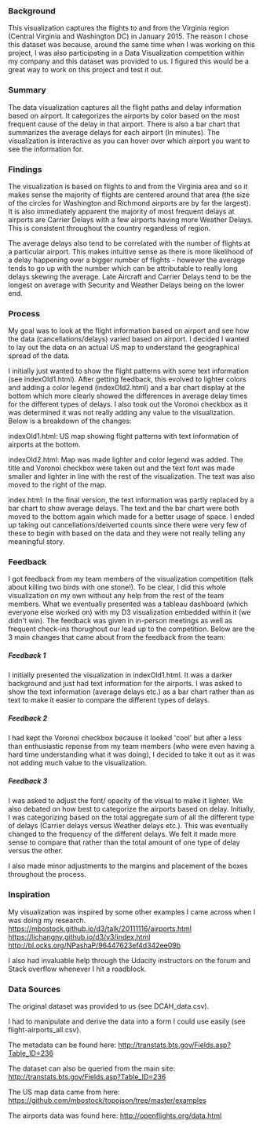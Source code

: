 ### Background

This visualization captures the flights to and from the Virginia region (Central Virginia and Washington DC) in January 2015. The reason I chose this dataset was because, around the same time when I was working on this project, I was also participating in a Data Visualization competition within my company and this dataset was provided to us. I figured this would be a great way to work on this project and test it out.

### Summary

The data visualization captures all the flight paths and delay information based on airport. It categorizes the airports by color based on the most frequent cause of the delay in that airport. There is also a bar chart that summarizes the average delays for each airport (in minutes). The visualization is interactive as you can hover over which airport you want to see the information for.

### Findings

The visualization is based on flights to and from the Virginia area and so it makes sense the majority of flights are centered around that area (the size of the circles for Washington and Richmond airports are by far the largest). It is also immediately apparent the majority of most frequent delays at airports are Carrier Delays with a few airports having more Weather Delays. This is consistent throughout the country regardless of region.

The average delays also tend to be correlated with the number of flights at a particular airport. This makes intuitive sense as there is more likelihood of a delay happening over a bigger number of flights - however the average tends to go up with the number which can be attributable to really long delays skewing the average. Late Aircraft and Carrier Delays tend to be the longest on average with Security and Weather Delays being on the lower end.

### Process

My goal was to look at the flight information based on airport and see how the data (cancellations/delays) varied based on airport. I decided I wanted to lay out the data on an actual US map to understand the geographical spread of the data. 

I initially just wanted to show the flight patterns with some text information (see indexOld1.html). After getting feedback, this evolved to lighter colors and adding a color legend (indexOld2.html) and a bar chart display at the bottom which more clearly showed the differences in average delay times for the different types of delays. I also took out the Voronoi checkbox as it was determined it was not really adding any value to the visualization. Below is a breakdown of the changes:

indexOld1.html: US map showing flight patterns with text information of airports at the bottom.

indexOld2.html: Map was made lighter and color legend was added. The title and Voronoi checkbox were taken out and the text font was made smaller and lighter in line with the rest of the visualization. The text was also moved to the right of the map. 

index.html: In the final version, the text information was partly replaced by a bar chart to show average delays. The text and the bar chart were both moved to the bottom again which made for a better usage of space. I ended up taking out cancellations/deiverted counts since there were very few of these to begin with based on the data and they were not really telling any meaningful story.

### Feedback

I got feedback from my team members of the visualization competition (talk about killing two birds with one stone!). To be clear, I did this whole visualization on my own without any help from the rest of the team members. What we eventually presented was a tableau dashboard (which everyone else worked on) with my D3 visualization embedded within it (we didn't win). The feedback was given in in-person meetings as well as frequent check-ins thorughout our lead up to the competition. Below are the 3 main changes that came about from the feedback from the team: 

##### Feedback 1

I initially presented the visualization in indexOld1.html. It was a darker background and just had text information for the airports. I was asked to show the text information (average delays etc.) as a bar chart rather than as text to make it easier to compare the different types of delays.

##### Feedback 2

I had kept the Voronoi checkbox because it looked 'cool' but after a less than enthusiastic reponse from my team members (who were even having a hard time understanding what it was doing), I decided to take it out as it was not adding much value to the visualization.

##### Feedback 3

I was asked to adjust the font/ opacity of the visual to make it lighter. We also debated on how best to categorize the airports based on delay. Initially, I was categorizing based on the total aggregate sum of all the different type of delays (Carrier delays versus Weather delays etc.). This was eventually changed to the frequency of the different delays. We felt it made more sense to compare that rather than the total amount of one type of delay versus the other.

I also made minor adjustments to the margins and placement of the boxes throughout the process.

### Inspiration

My visualization was inspired by some other examples I came across when I was doing my research.
<https://mbostock.github.io/d3/talk/20111116/airports.html>
<https://lichangny.github.io/d3/v3/index.html>
<http://bl.ocks.org/NPashaP/96447623ef4d342ee09b>

I also had invaluable help through the Udacity instructors on the forum and Stack overflow whenever I hit a roadblock.

### Data Sources

The original dataset was provided to us (see DCAH_data.csv). 

I had to manipulate and derive the data into a form I could use easily (see flight-airports_all.csv).

The metadata can be found here: <http://transtats.bts.gov/Fields.asp?Table_ID=236>

The dataset can also be queried from the main site: <http://transtats.bts.gov/Fields.asp?Table_ID=236>

The US map data came from here: <https://github.com/mbostock/topojson/tree/master/examples> 

The airports data was found here: <http://openflights.org/data.html>